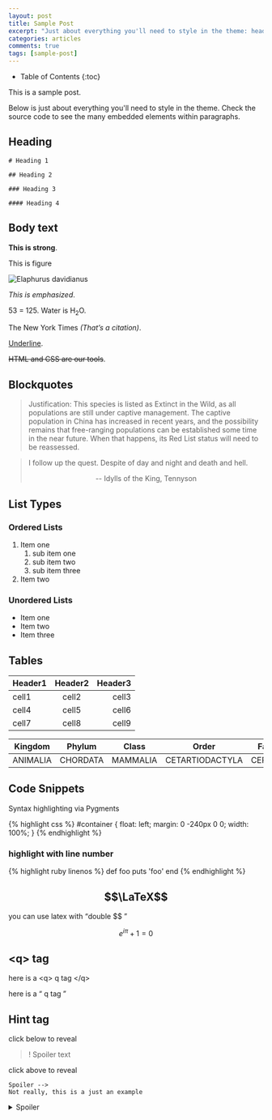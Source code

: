 ```yaml
---
layout: post
title: Sample Post
excerpt: "Just about everything you'll need to style in the theme: headings, paragraphs, blockquotes, tables, code blocks, and more."
categories: articles
comments: true
tags: [sample-post]
---
```


- Table of Contents
  {:toc}

This is a sample post.

Below is just about everything you'll need to style in the theme. Check the source code to see the many embedded elements within paragraphs.

<!--more-->

## Heading

```plain
# Heading 1

## Heading 2

### Heading 3

#### Heading 4
```

## Body text

**This is strong**.

This is figure

![Elaphurus davidianus](https://i.imgur.com/Mdc4szJl.jpg "Père David's deer")

_This is emphasized_.

53 = 125. Water is H<sub>2</sub>O.

The New York Times <cite>(That’s a citation)</cite>.

<u>Underline</u>.

<del>HTML and CSS are our tools</del>.

## Blockquotes

> Justification:
> This species is listed as Extinct in the Wild, as all populations are still under captive management. The captive population in China has increased in recent years, and the possibility remains that free-ranging populations can be established some time in the near future. When that happens, its Red List status will need to be reassessed.

> I follow up the quest. Despite of day and night and death and hell.
>
> <center> -- Idylls of the King, Tennyson </center>

## List Types

### Ordered Lists

1. Item one
   1. sub item one
   2. sub item two
   3. sub item three
2. Item two

### Unordered Lists

- Item one
- Item two
- Item three

## Tables

| Header1 | Header2 | Header3 |
| :------ | :-----: | ------: |
| cell1   |  cell2  |   cell3 |
| cell4   |  cell5  |   cell6 |
| cell7   |  cell8  |   cell9 |

| Kingdom  |  Phylum  |  Class   |      Order      |  Family  |
| :------: | :------: | :------: | :-------------: | :------: |
| ANIMALIA | CHORDATA | MAMMALIA | CETARTIODACTYLA | CERVIDAE |

## Code Snippets

Syntax highlighting via Pygments

{% highlight css %}
#container {
float: left;
margin: 0 -240px 0 0;
width: 100%;
}
{% endhighlight %}

### highlight with line number

{% highlight ruby linenos  %}
def foo
puts 'foo'
end
{% endhighlight %}

## $$\LaTeX$$

you can use latex with <q>double $$ </q>

$$e^{i\pi}+1=0$$

## \<q\> tag

here is a \<q\> q tag \</q\>

here is a <q> q tag </q>

## Hint tag

click below to reveal

> ! Spoiler text

click above to reveal

```hint
Spoiler -->                                                                               Not really, this is a just an example
```

<details>
  <summary>Spoiler</summary>
  Here's nothing
</details>
